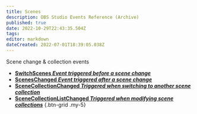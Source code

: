 ```yaml
---
title: Scenes
description: OBS Studio Events Reference (Archive)
published: true
date: 2022-10-29T22:43:35.504Z
tags: 
editor: markdown
dateCreated: 2022-07-01T18:39:05.038Z
---
```


Scene change & collection events
* [**SwitchScenes *Event triggered **before** a scene change***](/Broadcasters/OBS/Archive/Events/Scenes/SwitchScenes)
* [**ScenesChanged *Event triggered **after** a scene change***](/Broadcasters/OBS/Archive/Events/Scenes/ScenesChanged)
* [**SceneCollectionChanged *Triggered when switching to another scene collection***](/Broadcasters/OBS/Archive/Events/Scenes/SceneCollectionChanged)
* [**SceneCollectionListChanged *Triggered when modifying scene collections***](/Broadcasters/OBS/Archive/Events/Scenes/SceneCollectionListChanged)
{.btn-grid .my-5}